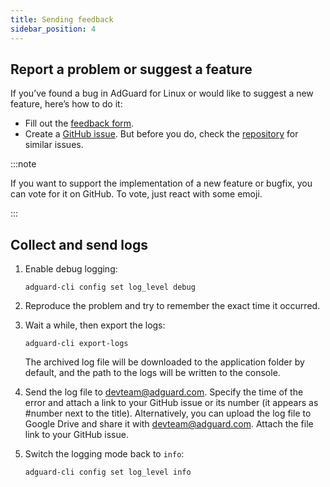 ```yaml
---
title: Sending feedback
sidebar_position: 4
---
```


## Report a problem or suggest a feature

If you’ve found a bug in AdGuard for Linux or would like to suggest a new feature, here’s how to do it:

- Fill out the [feedback form](https://surveys.adguard.com/en/adguard_linux/form.html).
- Create a [GitHub issue](https://github.com/AdguardTeam/AdGuardCLI/issues/new/choose). But before you do, check the [repository](https://github.com/AdguardTeam/AdGuardCLI/issues?q=is%3Aissue) for similar issues.

:::note

If you want to support the implementation of a new feature or bugfix, you can vote for it on GitHub. To vote, just react with some emoji.

:::

## Collect and send logs

1. Enable debug logging:

   `adguard-cli config set log_level debug`

2. Reproduce the problem and try to remember the exact time it occurred.

3. Wait a while, then export the logs:

   `adguard-cli export-logs`

   The archived log file will be downloaded to the application folder by default, and the path to the logs will be written to the console.

4. Send the log file to <devteam@adguard.com>. Specify the time of the error and attach a link to your GitHub issue or its number (it appears as #number next to the title). Alternatively, you can upload the log file to Google Drive and share it with <devteam@adguard.com>. Attach the file link to your GitHub issue.

5. Switch the logging mode back to `info`:

   `adguard-cli config set log_level info`
